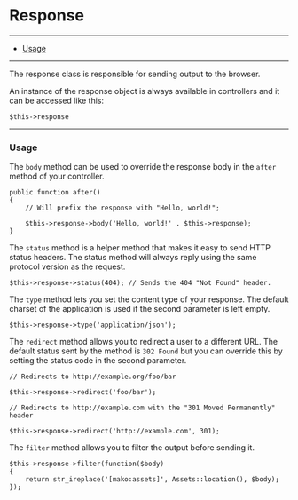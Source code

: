 # Response

--------------------------------------------------------

* [Usage](#usage)

--------------------------------------------------------

The response class is responsible for sending output to the browser.

An instance of the response object is always available in controllers and it can be accessed like this:

	$this->response

--------------------------------------------------------

<a id="usage"></a>

### Usage

The ```body``` method can be used to override the response body in the ```after``` method of your controller.

	public function after()
	{
		// Will prefix the response with "Hello, world!";
		
		$this->response->body('Hello, world!' . $this->response);
	}

The ```status``` method is a helper method that makes it easy to send HTTP status headers. The status method will always reply using the same protocol version as the request.

	$this->response->status(404); // Sends the 404 "Not Found" header.

The ```type``` method lets you set the content type of your response. The default charset of the application is used if the second parameter is left empty.

	$this->response->type('application/json');

The ```redirect``` method allows you to redirect a user to a different URL. The default status sent by the method is ```302 Found``` but you can override this by setting the status code in the second parameter.

	// Redirects to http://example.org/foo/bar

	$this->response->redirect('foo/bar');

	// Redirects to http://example.com with the "301 Moved Permanently" header

	$this->response->redirect('http://example.com', 301);

The ```filter``` method allows you to filter the output before sending it.

	$this->response->filter(function($body)
	{
		return str_ireplace('[mako:assets]', Assets::location(), $body);
	});